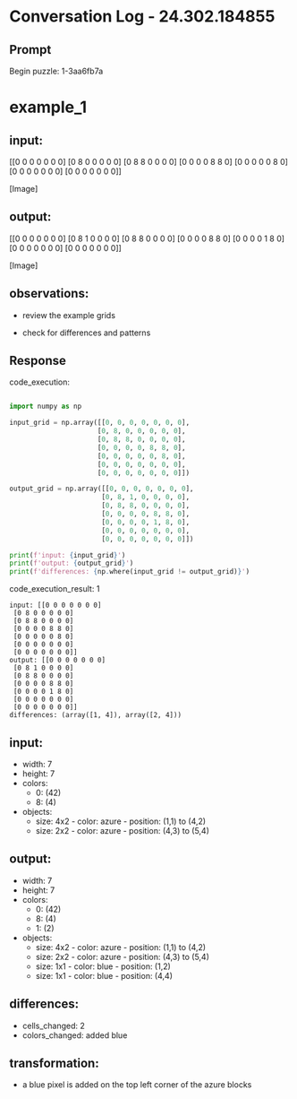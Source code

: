 # Conversation Log - 24.302.184855

## Prompt

Begin puzzle: 1-3aa6fb7a


# example_1

## input:

[[0 0 0 0 0 0 0]
 [0 8 0 0 0 0 0]
 [0 8 8 0 0 0 0]
 [0 0 0 0 8 8 0]
 [0 0 0 0 0 8 0]
 [0 0 0 0 0 0 0]
 [0 0 0 0 0 0 0]]


[Image]


## output:

[[0 0 0 0 0 0 0]
 [0 8 1 0 0 0 0]
 [0 8 8 0 0 0 0]
 [0 0 0 0 8 8 0]
 [0 0 0 0 1 8 0]
 [0 0 0 0 0 0 0]
 [0 0 0 0 0 0 0]]


[Image]


## observations:

- review the example grids

- check for differences and patterns


## Response

code_execution:

```python

import numpy as np

input_grid = np.array([[0, 0, 0, 0, 0, 0, 0],
                      [0, 8, 0, 0, 0, 0, 0],
                      [0, 8, 8, 0, 0, 0, 0],
                      [0, 0, 0, 0, 8, 8, 0],
                      [0, 0, 0, 0, 0, 8, 0],
                      [0, 0, 0, 0, 0, 0, 0],
                      [0, 0, 0, 0, 0, 0, 0]])

output_grid = np.array([[0, 0, 0, 0, 0, 0, 0],
                       [0, 8, 1, 0, 0, 0, 0],
                       [0, 8, 8, 0, 0, 0, 0],
                       [0, 0, 0, 0, 8, 8, 0],
                       [0, 0, 0, 0, 1, 8, 0],
                       [0, 0, 0, 0, 0, 0, 0],
                       [0, 0, 0, 0, 0, 0, 0]])

print(f'input: {input_grid}')
print(f'output: {output_grid}')
print(f'differences: {np.where(input_grid != output_grid)}')

```

code_execution_result: 1

```
input: [[0 0 0 0 0 0 0]
 [0 8 0 0 0 0 0]
 [0 8 8 0 0 0 0]
 [0 0 0 0 8 8 0]
 [0 0 0 0 0 8 0]
 [0 0 0 0 0 0 0]
 [0 0 0 0 0 0 0]]
output: [[0 0 0 0 0 0 0]
 [0 8 1 0 0 0 0]
 [0 8 8 0 0 0 0]
 [0 0 0 0 8 8 0]
 [0 0 0 0 1 8 0]
 [0 0 0 0 0 0 0]
 [0 0 0 0 0 0 0]]
differences: (array([1, 4]), array([2, 4]))

```

## input:
  - width: 7
  - height: 7
  - colors:
    - 0: (42)
    - 8: (4)
  - objects:
    - size: 4x2 - color: azure - position: (1,1) to (4,2)
    - size: 2x2 - color: azure - position: (4,3) to (5,4)

## output:
  - width: 7
  - height: 7
  - colors:
    - 0: (42)
    - 8: (4)
    - 1: (2)
  - objects:
    - size: 4x2 - color: azure - position: (1,1) to (4,2)
    - size: 2x2 - color: azure - position: (4,3) to (5,4)
    - size: 1x1 - color: blue - position: (1,2)
    - size: 1x1 - color: blue - position: (4,4)

## differences:
  - cells_changed: 2
  - colors_changed: added blue
## transformation:
  - a blue pixel is added on the top left corner of the azure blocks




